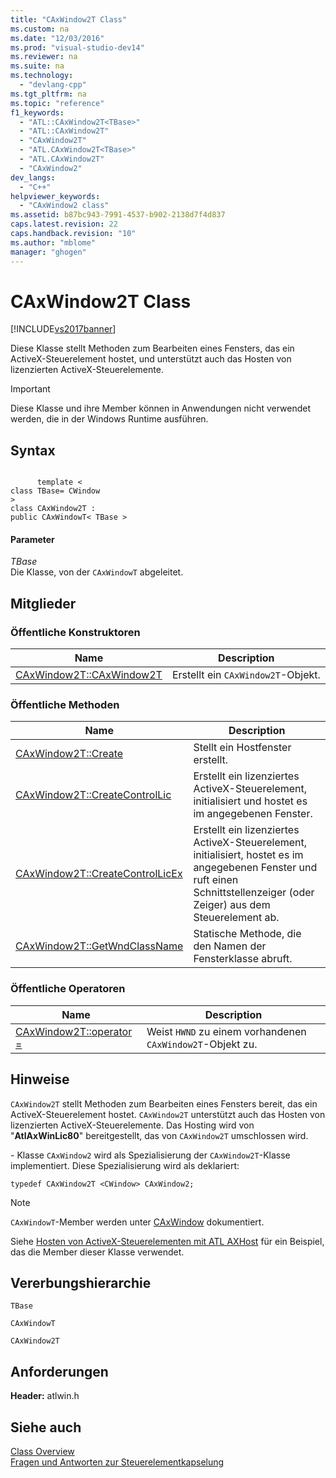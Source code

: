 ```yaml
---
title: "CAxWindow2T Class"
ms.custom: na
ms.date: "12/03/2016"
ms.prod: "visual-studio-dev14"
ms.reviewer: na
ms.suite: na
ms.technology: 
  - "devlang-cpp"
ms.tgt_pltfrm: na
ms.topic: "reference"
f1_keywords: 
  - "ATL::CAxWindow2T<TBase>"
  - "ATL::CAxWindow2T"
  - "CAxWindow2T"
  - "ATL.CAxWindow2T<TBase>"
  - "ATL.CAxWindow2T"
  - "CAxWindow2"
dev_langs: 
  - "C++"
helpviewer_keywords: 
  - "CAxWindow2 class"
ms.assetid: b87bc943-7991-4537-b902-2138d7f4d837
caps.latest.revision: 22
caps.handback.revision: "10"
ms.author: "mblome"
manager: "ghogen"
---
```

# CAxWindow2T Class
[!INCLUDE[vs2017banner](../../assembler/inline/includes/vs2017banner.md)]

Diese Klasse stellt Methoden zum Bearbeiten eines Fensters, das ein ActiveX\-Steuerelement hostet, und unterstützt auch das Hosten von lizenzierten ActiveX\-Steuerelemente.  
  
> [!IMPORTANT]
>  Diese Klasse und ihre Member können in Anwendungen nicht verwendet werden, die in der Windows Runtime ausführen.  
  
## Syntax  
  
```  
  
      template <   
class TBase= CWindow   
>  
class CAxWindow2T :   
public CAxWindowT< TBase >  
```  
  
#### Parameter  
 *TBase*  
 Die Klasse, von der `CAxWindowT` abgeleitet.  
  
## Mitglieder  
  
### Öffentliche Konstruktoren  
  
|Name|Description|  
|----------|-----------------|  
|[CAxWindow2T::CAxWindow2T](../Topic/CAxWindow2T::CAxWindow2T.md)|Erstellt ein `CAxWindow2T`\-Objekt.|  
  
### Öffentliche Methoden  
  
|Name|Description|  
|----------|-----------------|  
|[CAxWindow2T::Create](../Topic/CAxWindow2T::Create.md)|Stellt ein Hostfenster erstellt.|  
|[CAxWindow2T::CreateControlLic](../Topic/CAxWindow2T::CreateControlLic.md)|Erstellt ein lizenziertes ActiveX\-Steuerelement, initialisiert und hostet es im angegebenen Fenster.|  
|[CAxWindow2T::CreateControlLicEx](../Topic/CAxWindow2T::CreateControlLicEx.md)|Erstellt ein lizenziertes ActiveX\-Steuerelement, initialisiert, hostet es im angegebenen Fenster und ruft einen Schnittstellenzeiger \(oder Zeiger\) aus dem Steuerelement ab.|  
|[CAxWindow2T::GetWndClassName](../Topic/CAxWindow2T::GetWndClassName.md)|Statische Methode, die den Namen der Fensterklasse abruft.|  
  
### Öffentliche Operatoren  
  
|Name|Description|  
|----------|-----------------|  
|[CAxWindow2T::operator \=](../Topic/CAxWindow2T::operator%20=.md)|Weist `HWND` zu einem vorhandenen `CAxWindow2T`\-Objekt zu.|  
  
## Hinweise  
 `CAxWindow2T` stellt Methoden zum Bearbeiten eines Fensters bereit, das ein ActiveX\-Steuerelement hostet.  `CAxWindow2T` unterstützt auch das Hosten von lizenzierten ActiveX\-Steuerelemente.  Das Hosting wird von "**AtlAxWinLic80**" bereitgestellt, das von `CAxWindow2T` umschlossen wird.  
  
 \- Klasse `CAxWindow2` wird als Spezialisierung der `CAxWindow2T`\-Klasse implementiert.  Diese Spezialisierung wird als deklariert:  
  
 `typedef CAxWindow2T <CWindow> CAxWindow2;`  
  
> [!NOTE]
>  `CAxWindowT`\-Member werden unter [CAxWindow](../../atl/reference/caxwindow-class.md) dokumentiert.  
  
 Siehe [Hosten von ActiveX\-Steuerelementen mit ATL AXHost](../../atl/hosting-activex-controls-using-atl-axhost.md) für ein Beispiel, das die Member dieser Klasse verwendet.  
  
## Vererbungshierarchie  
 `TBase`  
  
 `CAxWindowT`  
  
 `CAxWindow2T`  
  
## Anforderungen  
 **Header:**  atlwin.h  
  
## Siehe auch  
 [Class Overview](../../atl/atl-class-overview.md)   
 [Fragen und Antworten zur Steuerelementkapselung](../../atl/atl-control-containment-faq.md)